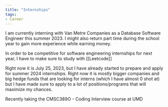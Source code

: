 ```yaml
---
title: "Internships"
tags:
- Career
---
```

I am currently interning with Van Metre Companies as a Database Software Engineer this summer 2023. I might also return part time during the school year to gain more experience while earning money.

In order to be competitive for software engineering internships for next year, I have to make sure to study with [[Leetcode]]

Right now it is July 25, 2023, but I have already started to prepare and apply for summer 2024 internships. Right now it is mostly bigger companies and big hedge funds that are looking for interns (which I have almost 0 shot at) but I have made sure to apply to a lot of positions/programs that will maximize my chances.

Recently taking the CMSC389O - Coding Interview course at UMD

